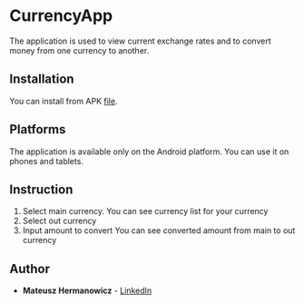 # CurrencyApp

The application is used to view current exchange rates and to convert money from one currency to another.

## Installation

You can install from APK [file](https://github.com/sirconceptz/CurrencyApp/blob/e15f4c2ac4e04db5df7dd3efb471a4fafa3ece77/currencyapp.apk).

## Platforms

The application is available only on the Android platform. You can use it on phones and tablets.

## Instruction

1. Select main currency.
You can see currency list for your currency
2. Select out currency
3. Input amount to convert
You can see converted amount from main to out currency

## Author

* **Mateusz Hermanowicz** - [LinkedIn](https://www.linkedin.com/in/mateusz-hermanowicz-579064182/)
